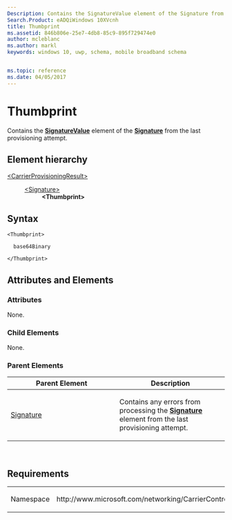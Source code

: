 ```yaml
---
Description: Contains the SignatureValue element of the Signature from the last provisioning attempt.
Search.Product: eADQiWindows 10XVcnh
title: Thumbprint
ms.assetid: 846b806e-25e7-4db8-85c9-895f729474e0
author: mcleblanc
ms.author: markl
keywords: windows 10, uwp, schema, mobile broadband schema


ms.topic: reference
ms.date: 04/05/2017
---
```


# Thumbprint


Contains the [**SignatureValue**](https://msdn.microsoft.com/library/windows/apps/hh868332) element of the [**Signature**](https://msdn.microsoft.com/library/windows/apps/hh868330) from the last provisioning attempt.

## Element hierarchy

<dl>
<dt><a href="element-carrierprovisioningresult.md">&lt;CarrierProvisioningResult&gt;</a></dt>
<dd>
<dl>
<dt><a href="element-signature.md">&lt;Signature&gt;</a></dt>
<dd><b>&lt;Thumbprint&gt;</b></dd>
</dl>
</dd>
</dl>

## Syntax

``` syntax
<Thumbprint>

  base64Binary

</Thumbprint>
```

## Attributes and Elements


### Attributes

None.

### Child Elements

None.

### Parent Elements

<table>
<colgroup>
<col width="50%" />
<col width="50%" />
</colgroup>
<thead>
<tr class="header">
<th>Parent Element</th>
<th>Description</th>
</tr>
</thead>
<tbody>
<tr class="odd">
<td><a href="element-signature.md">Signature</a> </td>
<td><p>Contains any errors from processing the <a href="https://msdn.microsoft.com/library/windows/apps/hh868330"><strong>Signature</strong></a>  element from the last provisioning attempt.</p></td>
</tr>
</tbody>
</table>

 

## Requirements

<table>
<colgroup>
<col width="50%" />
<col width="50%" />
</colgroup>
<tbody>
<tr class="odd">
<td><p>Namespace</p></td>
<td><p>http://www.microsoft.com/networking/CarrierControlResults/v1</p></td>
</tr>
</tbody>
</table>

 

 



